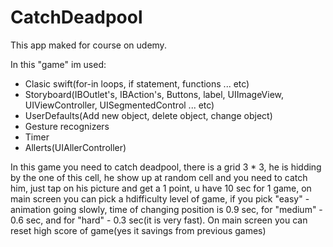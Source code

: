 # CatchDeadpool
This app maked for course on udemy.

In this "game" im used:
 - Clasic swift(for-in loops, if statement, functions ... etc)
 - Storyboard(IBOutlet's, IBAction's, Buttons, label, UIImageView, UIViewController, UISegmentedControl ... etc)
 - UserDefaults(Add new object, delete object, change object)
 - Gesture recognizers
 - Timer
 - Allerts(UIAllerController)

In this game you need to catch deadpool, there is a grid 3 * 3, he is hidding by the one of this cell, he show up at 
random cell and you need to catch him, just tap on his picture and get a 1 point, u have 10 sec for 1 game, 
on main screen you can pick a hdifficulty level of game, if you pick "easy" - animation going slowly, time of changing position is 0.9 sec,
for "medium" - 0.6 sec, and for "hard" - 0.3 sec(it is very fast).
On main screen you can reset high score of game(yes it savings from previous games)
